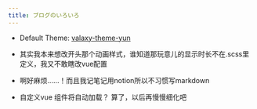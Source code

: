 ```yaml
---
title: ブログのいろいろ
---
```


- Default Theme: [valaxy-theme-yun](https://github.com/YunYouJun/valaxy/blob/main/packages/valaxy-theme-yun/)

- 其实我本来想改开头那个动画样式，谁知道那玩意儿的显示时长不在.scss里定义，我又不敢瞎改vue配置

- 啊好麻烦……！而且我记笔记用notion所以不习惯写markdown

- 自定义vue 组件将自动加载？ 算了，以后再慢慢细化吧